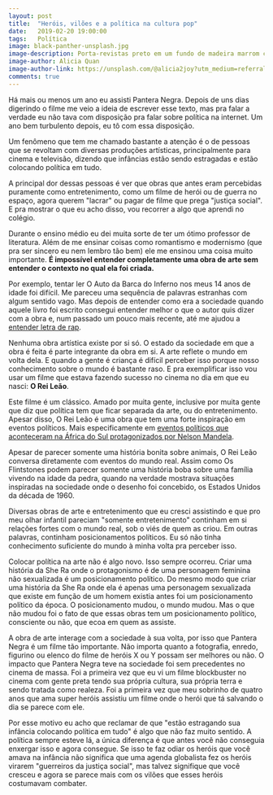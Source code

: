 ```yaml
---
layout: post
title:  "Heróis, vilões e a política na cultura pop"
date:   2019-02-20 19:00:00
tags:   Política
image: black-panther-unsplash.jpg
image-description: Porta-revistas preto em um fundo de madeira marrom contendo três revistas, duas delas cor-de-laranja com o título Black Panther e uma azul com o título Shuri
image-author: Alicia Quan
image-author-link: https://unsplash.com/@alicia2joy?utm_medium=referral&amp;utm_campaign=photographer-credit&amp;utm_content=creditBadge
comments: true
---
```


Há mais ou menos um ano eu assisti Pantera Negra. Depois de uns dias digerindo o
filme me veio a ideia de escrever esse texto, mas pra falar a verdade eu não tava
com disposição pra falar sobre política na internet. Um ano bem turbulento depois,
eu tô com essa disposição.

Um fenômeno que tem me chamado bastante a atenção é o de pessoas que se revoltam
com diversas produções artísticas, principalmente para cinema e televisão,
dizendo que infâncias estão sendo estragadas e estão colocando política em tudo.

A principal dor dessas pessoas é ver que obras que antes eram percebidas
puramente como entretenimento, como um filme de herói ou de guerra no espaço,
agora querem "lacrar" ou pagar de filme que prega "justiça social". E pra
mostrar o que eu acho disso, vou recorrer a algo que aprendi no colégio.

Durante o ensino médio eu dei muita sorte de ter um ótimo professor de literatura.
Além de me ensinar coisas como romantismo e modernismo (que pra ser sincero eu
nem lembro tão bem) ele me ensinou uma coisa muito importante. **É impossível
entender completamente uma obra de arte sem entender o contexto no qual ela foi
criada.**

Por exemplo, tentar ler O Auto da Barca do Inferno nos meus 14 anos de idade foi
difícil. Me pareceu uma sequência de palavras estranhas com algum sentido vago.
Mas depois de entender como era a sociedade quando aquele livro foi escrito
consegui entender melhor o que o autor quis dizer com a obra e, num passado um
pouco mais recente, até me ajudou a
[entender letra de rap](https://genius.com/Emicida-8-lyrics#note-7609963).

Nenhuma obra artística existe por si só. O estado da sociedade em que a obra
é feita é parte integrante da obra em si. A arte reflete o mundo em volta dela.
E quando a gente é criança é difícil perceber isso porque nosso conhecimento
sobre o mundo é bastante raso. E pra exemplificar isso vou usar um filme que
estava fazendo sucesso no cinema no dia em que eu nasci: **O Rei Leão**.

Este filme é um clássico. Amado por muita gente, inclusive por muita gente
que diz que política tem que ficar separada da arte, ou do entretenimento.
Apesar disso, O Rei Leão é uma obra que tem uma forte inspiração em eventos políticos.
Mais especificamente em [eventos políticos que aconteceram na África do Sul
protagonizados por Nelson Mandela](https://www.youtube.com/watch?v=Lv28IZk-0_c).

Apesar de parecer somente uma história bonita sobre animais, O Rei Leão conversa
diretamente com eventos do mundo real. Assim como Os Flintstones podem parecer
somente uma história boba sobre uma família vivendo na idade da pedra, quando
na verdade mostrava situações inspiradas na sociedade onde o desenho foi
concebido, os Estados Unidos da década de 1960.

Diversas obras de arte e entretenimento que eu cresci assistindo e
que pro meu olhar infantil pareciam "somente entretenimento" continham em si
relações fortes com o mundo real, sob o viés de quem as criou. Em outras palavras,
continham posicionamentos políticos. Eu só não tinha conhecimento suficiente do
mundo à minha volta pra perceber isso.

Colocar política na arte não é algo novo. Isso sempre ocorreu. Criar uma história
da She Ra onde o protagonismo é de uma personagem feminina não sexualizada é um
posicionamento político. Do mesmo modo que criar uma história da She Ra onde ela
é apenas uma personagem sexualizada que existe em função de um homem existia
antes foi um posicionamento político da época. O posicionamento mudou, o mundo
mudou. Mas o que não mudou foi o fato de que essas obras tem um posicionamento
político, consciente ou não, que ecoa em quem as assiste.

A obra de arte interage com a sociedade à sua volta, por isso que Pantera Negra
é um filme tão importante. Não importa quanto a fotografia, enredo, figurino
ou elenco do filme de heróis X ou Y possam ser melhores ou não. O impacto que Pantera
Negra teve na sociedade foi sem precedentes no cinema de massa. Foi a primeira vez
que eu vi um filme blockbuster no cinema com gente preta tendo
sua própria cultura, sua própria terra e sendo tratada como realeza. Foi a
primeira vez que meu sobrinho de quatro anos que ama super heróis assistiu um
filme onde o herói que tá salvando o dia se parece com ele.

Por esse motivo eu acho que reclamar de que "estão estragando sua infância
colocando política em tudo" é algo que não faz muito sentido. A política sempre
esteve lá, a única diferença é que antes você não conseguia enxergar isso e
agora consegue. Se isso te faz odiar os heróis que você amava na infância não
significa que uma agenda globalista fez os heróis virarem "guerreiros da justiça
social", mas talvez signifique que você cresceu e agora se parece mais com os
vilões que esses heróis costumavam combater.
